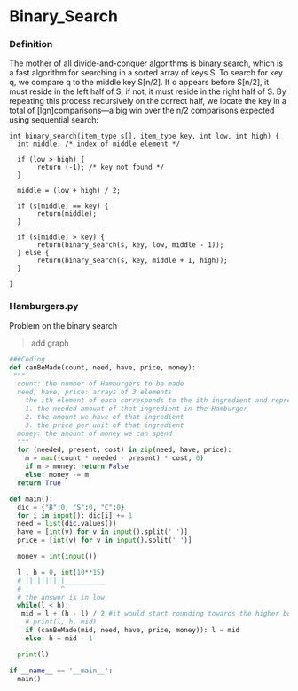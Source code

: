 # Binary_Search


### Definition 

The mother of all divide-and-conquer algorithms is binary search, which is a
fast algorithm for searching in a sorted array of keys S. To search for key q, we
compare q to the middle key S\[n/2\]. If q appears before S\[n/2\], it must reside
in the left half of S; if not, it must reside in the right half of S. By repeating
this process recursively on the correct half, we locate the key in a total of 
\[lgn\]comparisons—a big win over the n/2 comparisons expected using sequential search:
```binary_search
int binary_search(item_type s[], item_type key, int low, int high) {
  int middle; /* index of middle element */

  if (low > high) {
       return (-1); /* key not found */
  }

  middle = (low + high) / 2;  

  if (s[middle] == key) {
       return(middle);   
  }
  
  if (s[middle] > key) {
       return(binary_search(s, key, low, middle - 1));
  } else {
       return(binary_search(s, key, middle + 1, high));
  }
  
}
```


### Hamburgers.py
Problem on the binary  search

>add graph


```python
###Coding
def canBeMade(count, need, have, price, money):
 """
  count: the number of Hamburgers to be made
  need, have, price: arrays of 3 elements
    the ith element of each corresponds to the ith ingredient and represents
    1. the needed amount of that ingredient in the Hamburger
    2. the amount we have of that ingredient
    3. the price per unit of that ingredient
  money: the amount of money we can spend
  """
  for (needed, present, cost) in zip(need, have, price):
    m = max((count * needed - present) * cost, 0)
    if m > money: return False
    else: money -= m
  return True

def main():
  dic = {"B":0, "S":0, "C":0}
  for i in input(): dic[i] += 1
  need = list(dic.values())
  have = [int(v) for v in input().split(' ')]
  price = [int(v) for v in input().split(' ')]

  money = int(input())

  l , h = 0, int(10**15)
  # ||||||||||__________
  #          ^
  # the answer is in low
  while(l < h):
   mid = l + (h - l) / 2 #it would start rounding towards the higher bound
    # print(l, h, mid)
    if (canBeMade(mid, need, have, price, money)): l = mid
    else: h = mid - 1

  print(l)

if __name__ == '__main__':
  main()

```
